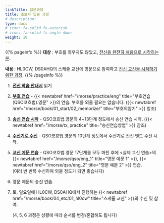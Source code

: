 ```yaml
---
linkTitle: 입문과정
title: 초보자 입문 과정
# description: 
type: docs
# icon: fa-solid fa-asterisk
# icon: fa-solid fa-angle-down
weight: 10
---
```


{{% pageinfo %}}
<b>대상</b> : 부호를 외우지도 않았고, <u>전신을 완전히 처음으로 시작하는 분</u>.<br>

<b>내용</b> : HL0CW, DS0AHQ의 스케쥴 교신에 영문으로 참여하고 <u>전신 교신을 시작하기 위한 과정</u>.
{{% /pageinfo %}}




1. <b><u>전신 학습 안내서</u></b> 읽기

2. <b><u>부호 연습</u></b> - {{< newtabref href="/morse/practice/eng" title="부호연습(QSO코흐법).영문" >}}의 연습. 부호를 외울 필요는 없습니다.
 ({{< newtabref href="/morse/book/01_start/02_memorize/" title="부호의암기" >}} 참조)

3. <b><u>송신 연습 시작</u></b> - QSO코흐법.영문의 4~13단계 정도에서 송신 연습 시작. ({{< newtabref href="/morse/tx_practice" title="송신연습방법" >}} 참조)

4. <b><u>수신기로 수신</u></b> - QSO코흐법.영문의 10단계 정도에서 수신기로 전신 밴드 수신 시작.

5. <b><u>교신 예문 연습</u></b> - QSO코흐법.영문 17단계를 모두 마친 후에 <실제 교신 연습>의 {{< newtabref href="/morse/qso/eng_1" title="영문 예문 1" >}}, {{< newtabref href="/morse/qso/eng_2" title="영문 예문 2" >}} 연습.<br>
   (여러 번 반복 수신하여 외울 정도가 되면 좋습니다)

6. 영문 예문의 송신 연습.

7. 토, 일요일에 HL0CW, DS0AHQ에서 진행하는 {{< newtabref href="/morse/book/04_etc/01_hl0cw" title="스케쥴 교신" >}}의 수신 및 참여.

   (4, 5, 6 과정은 상황에 따라 순서를 변경/혼합해도 됩니다)
<br><br>